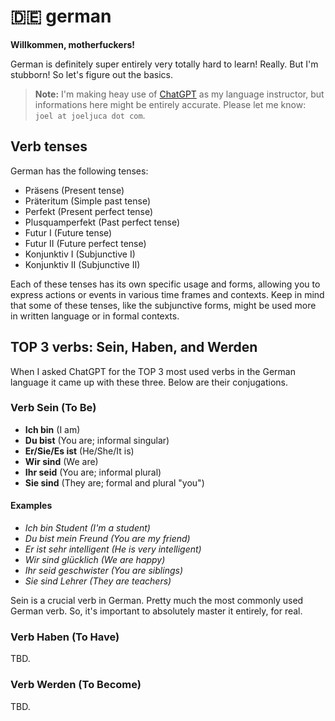 # 🇩🇪 german

**Willkommen, motherfuckers!**

German is definitely super entirely very totally hard to learn! Really. But I'm stubborn! So let's figure out the basics.

> **Note:** I'm making heay use of [ChatGPT](https://chat.openai.com) as my language instructor, but informations here might be entirely accurate. Please let me know: `joel at joeljuca dot com`.

## Verb tenses

German has the following tenses:

- Präsens (Present tense)
- Präteritum (Simple past tense)
- Perfekt (Present perfect tense)
- Plusquamperfekt (Past perfect tense)
- Futur I (Future tense)
- Futur II (Future perfect tense)
- Konjunktiv I (Subjunctive I)
- Konjunktiv II (Subjunctive II)

Each of these tenses has its own specific usage and forms, allowing you to express actions or events in various time frames and contexts. Keep in mind that some of these tenses, like the subjunctive forms, might be used more in written language or in formal contexts.

## TOP 3 verbs: Sein, Haben, and Werden

When I asked ChatGPT for the TOP 3 most used verbs in the German language it came up with these three. Below are their conjugations.

### Verb Sein (To Be)

- **Ich bin** (I am)
- **Du bist** (You are; informal singular)
- **Er/Sie/Es ist** (He/She/It is)
- **Wir sind** (We are)
- **Ihr seid** (You are; informal plural)
- **Sie sind** (They are; formal and plural "you")

#### Examples

- _Ich bin Student (I'm a student)_
- _Du bist mein Freund (You are my friend)_
- _Er ist sehr intelligent (He is very intelligent)_
- _Wir sind glücklich (We are happy)_
- _Ihr seid geschwister (You are siblings)_
- _Sie sind Lehrer (They are teachers)_

Sein is a crucial verb in German. Pretty much the most commonly used German verb. So, it's important to absolutely master it entirely, for real.

### Verb Haben (To Have)

TBD.

### Verb Werden (To Become)

TBD.
